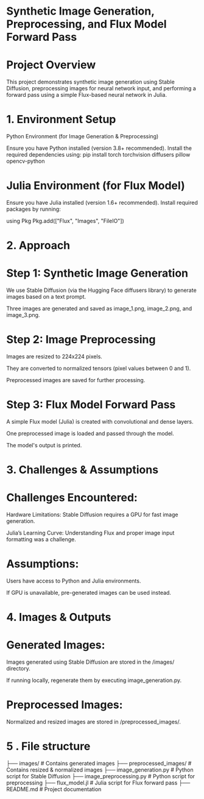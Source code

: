# Synthetic Image Generation, Preprocessing, and Flux Model Forward Pass

# Project Overview

This project demonstrates synthetic image generation using Stable Diffusion, preprocessing images for neural network input, and performing a forward pass using a simple Flux-based neural network in Julia.

# 1. Environment Setup

Python Environment (for Image Generation & Preprocessing)

Ensure you have Python installed (version 3.8+ recommended). Install the required dependencies using:
pip install torch torchvision diffusers pillow opencv-python

# Julia Environment (for Flux Model)

Ensure you have Julia installed (version 1.6+ recommended). Install required packages by running:

using Pkg
Pkg.add(["Flux", "Images", "FileIO"])

# 2. Approach

# Step 1: Synthetic Image Generation

We use Stable Diffusion (via the Hugging Face diffusers library) to generate images based on a text prompt.

Three images are generated and saved as image_1.png, image_2.png, and image_3.png.

# Step 2: Image Preprocessing

Images are resized to 224x224 pixels.

They are converted to normalized tensors (pixel values between 0 and 1).

Preprocessed images are saved for further processing.

# Step 3: Flux Model Forward Pass

A simple Flux model (Julia) is created with convolutional and dense layers.

One preprocessed image is loaded and passed through the model.

The model's output is printed.

# 3. Challenges & Assumptions

# Challenges Encountered:

Hardware Limitations: Stable Diffusion requires a GPU for fast image generation.

Julia’s Learning Curve: Understanding Flux and proper image input formatting was a challenge.

# Assumptions:

Users have access to Python and Julia environments.

If GPU is unavailable, pre-generated images can be used instead.

# 4. Images & Outputs

# Generated Images:

Images generated using Stable Diffusion are stored in the /images/ directory.

If running locally, regenerate them by executing image_generation.py.

# Preprocessed Images:

Normalized and resized images are stored in /preprocessed_images/.

# 5 . File structure

├── images/                   # Contains generated images
├── preprocessed_images/      # Contains resized & normalized images
├── image_generation.py       # Python script for Stable Diffusion
├── image_preprocessing.py    # Python script for preprocessing
├── flux_model.jl             # Julia script for Flux forward pass
├── README.md                 # Project documentation
